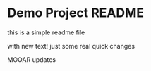 # Demo Project README

this is a simple readme file

with new text!
just some real quick changes

MOOAR updates